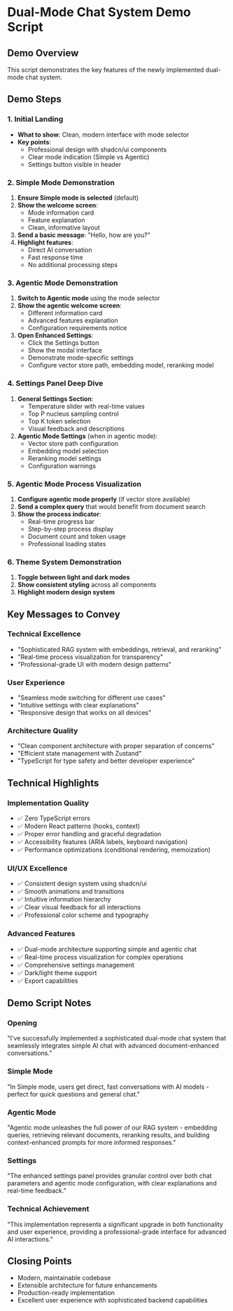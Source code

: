 # Dual-Mode Chat System Demo Script

## Demo Overview

This script demonstrates the key features of the newly implemented dual-mode chat system.

## Demo Steps

### 1. Initial Landing

- **What to show**: Clean, modern interface with mode selector
- **Key points**:
  - Professional design with shadcn/ui components
  - Clear mode indication (Simple vs Agentic)
  - Settings button visible in header

### 2. Simple Mode Demonstration

1. **Ensure Simple mode is selected** (default)
2. **Show the welcome screen**:
   - Mode information card
   - Feature explanation
   - Clean, informative layout
3. **Send a basic message**: "Hello, how are you?"
4. **Highlight features**:
   - Direct AI conversation
   - Fast response time
   - No additional processing steps

### 3. Agentic Mode Demonstration

1. **Switch to Agentic mode** using the mode selector
2. **Show the agentic welcome screen**:
   - Different information card
   - Advanced features explanation
   - Configuration requirements notice
3. **Open Enhanced Settings**:
   - Click the Settings button
   - Show the modal interface
   - Demonstrate mode-specific settings
   - Configure vector store path, embedding model, reranking model

### 4. Settings Panel Deep Dive

1. **General Settings Section**:
   - Temperature slider with real-time values
   - Top P nucleus sampling control
   - Top K token selection
   - Visual feedback and descriptions
2. **Agentic Mode Settings** (when in agentic mode):
   - Vector store path configuration
   - Embedding model selection
   - Reranking model settings
   - Configuration warnings

### 5. Agentic Mode Process Visualization

1. **Configure agentic mode properly** (if vector store available)
2. **Send a complex query** that would benefit from document search
3. **Show the process indicator**:
   - Real-time progress bar
   - Step-by-step process display
   - Document count and token usage
   - Professional loading states

### 6. Theme System Demonstration

1. **Toggle between light and dark modes**
2. **Show consistent styling** across all components
3. **Highlight modern design system**

## Key Messages to Convey

### Technical Excellence

- "Sophisticated RAG system with embeddings, retrieval, and reranking"
- "Real-time process visualization for transparency"
- "Professional-grade UI with modern design patterns"

### User Experience

- "Seamless mode switching for different use cases"
- "Intuitive settings with clear explanations"
- "Responsive design that works on all devices"

### Architecture Quality

- "Clean component architecture with proper separation of concerns"
- "Efficient state management with Zustand"
- "TypeScript for type safety and better developer experience"

## Technical Highlights

### Implementation Quality

- ✅ Zero TypeScript errors
- ✅ Modern React patterns (hooks, context)
- ✅ Proper error handling and graceful degradation
- ✅ Accessibility features (ARIA labels, keyboard navigation)
- ✅ Performance optimizations (conditional rendering, memoization)

### UI/UX Excellence

- ✅ Consistent design system using shadcn/ui
- ✅ Smooth animations and transitions
- ✅ Intuitive information hierarchy
- ✅ Clear visual feedback for all interactions
- ✅ Professional color scheme and typography

### Advanced Features

- ✅ Dual-mode architecture supporting simple and agentic chat
- ✅ Real-time process visualization for complex operations
- ✅ Comprehensive settings management
- ✅ Dark/light theme support
- ✅ Export capabilities

## Demo Script Notes

### Opening

"I've successfully implemented a sophisticated dual-mode chat system that seamlessly integrates simple AI chat with advanced document-enhanced conversations."

### Simple Mode

"In Simple mode, users get direct, fast conversations with AI models - perfect for quick questions and general chat."

### Agentic Mode

"Agentic mode unleashes the full power of our RAG system - embedding queries, retrieving relevant documents, reranking results, and building context-enhanced prompts for more informed responses."

### Settings

"The enhanced settings panel provides granular control over both chat parameters and agentic mode configuration, with clear explanations and real-time feedback."

### Technical Achievement

"This implementation represents a significant upgrade in both functionality and user experience, providing a professional-grade interface for advanced AI interactions."

## Closing Points

- Modern, maintainable codebase
- Extensible architecture for future enhancements
- Production-ready implementation
- Excellent user experience with sophisticated backend capabilities
